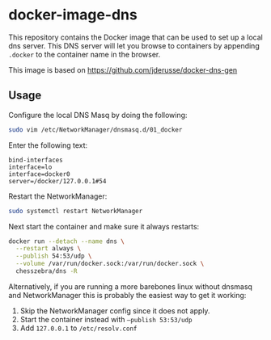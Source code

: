 # docker-image-dns

This repository contains the Docker image that can be used to set up 
a local dns server. This DNS server will let you browse to containers
by appending `.docker` to the container name in the browser.

This image is based on https://github.com/jderusse/docker-dns-gen

## Usage

Configure the local DNS Masq by doing the following:

```bash
sudo vim /etc/NetworkManager/dnsmasq.d/01_docker
```

Enter the following text:

```text
bind-interfaces
interface=lo
interface=docker0
server=/docker/127.0.0.1#54
```

Restart the NetworkManager:

```bash
sudo systemctl restart NetworkManager
```

Next start the container and make sure it always restarts:

```bash
docker run --detach --name dns \
  --restart always \
  --publish 54:53/udp \
  --volume /var/run/docker.sock:/var/run/docker.sock \
  chesszebra/dns -R
```

Alternatively, if you are running a more barebones linux without dnsmasq and 
NetworkManager this is probably the easiest way to get it working:

1. Skip the NetworkManager config since it does not apply.
2. Start the container instead with `–publish 53:53/udp`
3. Add `127.0.0.1` to `/etc/resolv.conf`
